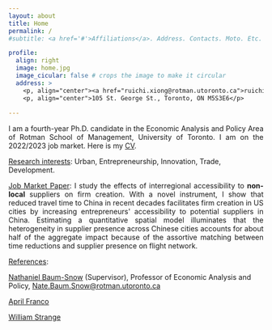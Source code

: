 ```yaml
---
layout: about
title: Home
permalink: /
#subtitle: <a href='#'>Affiliations</a>. Address. Contacts. Moto. Etc.

profile:
  align: right
  image: home.jpg
  image_cicular: false # crops the image to make it circular
  address: >
    <p, align="center"><a href="ruichi.xiong@rotman.utoronto.ca">ruichi.xiong@rotman.utoronto.ca</a> </p>
    <p, align="center">105 St. George St., Toronto, ON M5S3E6</p>
    
---
```


<p style="text-align: justify;">I am a fourth-year Ph.D. candidate in the Economic Analysis and Policy Area of Rotman School of Management, University of Toronto. I am on the 2022/2023 job market. Here is my <a href="{{ site.url }}/assets/pdf/cv.pdf" target="_blank">CV</a>.</p>

<ins>Research interests</ins>: Urban, Entrepreneurship, Innovation, Trade, Development.

<p style="text-align: justify;"><ins>Job Market Paper</ins>: I study the effects of interregional accessibility to <strong>non-local</strong> suppliers on firm creation. With a novel instrument, I show that reduced travel time to China in recent decades facilitates firm creation in US cities by increasing entrepreneurs' accessibility to potential suppliers in China. Estimating a quantitative spatial model illuminates that the heterogeneity in supplier presence across Chinese cities accounts for about half of the aggregate impact because of the assortive matching between time reductions and supplier presence on flight network.</p>

<ins>References</ins>: 

<a href="https://sites.google.com/site/baumsnow/home" target="_blank">Nathaniel Baum-Snow</a> (Supervisor), Professor of Economic Analysis and Policy, <a href="Nate.Baum.Snow@rotman.utoronto.ca">Nate.Baum.Snow@rotman.utoronto.ca</a>

<a href="https://www.rotman.utoronto.ca/FacultyAndResearch/Faculty/FacultyBios/Franco" target="_blank">April Franco</a>

<a href="https://www.rotman.utoronto.ca/FacultyAndResearch/Faculty/FacultyBios/Strange.aspx" target="_blank">William Strange</a>

